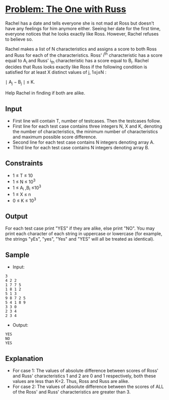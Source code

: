 # [Problem: The One with Russ](https://www.codechef.com/problems/S02E10)

Rachel has a date and tells everyone she is not mad at Ross but doesn't have any feelings for him anymore either. Seeing her date for the first time, everyone notices that he looks exactly like Ross. However, Rachel refuses to believe so.

Rachel makes a list of N characteristics and assigns a score to both Ross and Russ for each of the characteristics. Ross' i<sup>th</sup> characteristic has a score equal to A<sub>i</sub> and Russ' i<sub>th</sub> characteristic has a score equal to B<sub>i</sub>. Rachel decides that Russ looks exactly like Ross if the following condition is satisfied for at least X distinct values of j, 1≤j≤N :

∣ A<sub>j</sub> − B<sub>j</sub> ∣ ≤ K.

Help Rachel in finding if both are alike.

## Input

- First line will contain T, number of testcases. Then the testcases follow.
- First line for each test case contains three integers N, X and K, denoting the number of characteristics, the minimum number of characteristics and maximum possible score difference.
- Second line for each test case contains N integers denoting array A.
- Third line for each test case contains N integers denoting array B.

## Constraints

- 1 ≤ T ≤ 10
- 1 ≤ N ≤ 10<sup>3</sup>
- 1 ≤ A<sub>i</sub> ,B<sub>i</sub> ≤10<sup>3</sup>
- 1 ≤ X ≤ n
- 0 ≤ K ≤ 10<sup>3</sup>

## Output

For each test case print "YES" if they are alike, else print "NO".
You may print each character of each string in uppercase or lowercase (for example, the strings "yEs", "yes", "Yes" and "YES" will all be treated as identical).

## Sample

- Input:
```
3
4 2 2
1 7 7 5
1 8 1 2
5 1 3
9 8 7 2 5
5 4 1 8 9
3 3 0
2 3 4
2 3 4
```

- Output:
```
YES
NO
YES
```

## Explanation

- For case 1: The values of absolute difference between scores of Ross' and Russ' characteristics 1 and 2 are 0 and 1 respectively, both these values are less than K=2. Thus, Ross and Russ are alike.
- For case 2: The values of absolute difference between the scores of ALL of the Ross' and Russ' characteristics are greater than 3.
